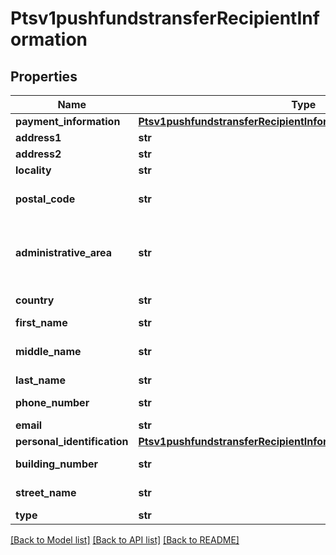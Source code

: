 # Ptsv1pushfundstransferRecipientInformation

## Properties
Name | Type | Description | Notes
------------ | ------------- | ------------- | -------------
**payment_information** | [**Ptsv1pushfundstransferRecipientInformationPaymentInformation**](Ptsv1pushfundstransferRecipientInformationPaymentInformation.md) |  | [optional] 
**address1** | **str** | First line of the recipient&#39;s address. Required for card payments  | [optional] 
**address2** | **str** | Second line of the recipient&#39;s address  | [optional] 
**locality** | **str** | Recipient city.  | [optional] 
**postal_code** | **str** | Recipient postal code.   For USA, this must be a valid value of 5 digits or 5 digits hyphen 4 digits, for example &#39;63368&#39;, &#39;63368-5555&#39;. For other regions, this can be alphanumeric, length 1-10.  Mandatory for card payments.  | [optional] 
**administrative_area** | **str** | The recipient&#39;s province, state or territory. Conditional, required if recipient&#39;s country is USA or CAN. Must be an ISO 3166-2 uppercase alpha 2 or 3 character country subdivision code. For example, Missouri is MO.  See https://developer.cybersource.com/library/documentation/sbc/quickref/states_and_provinces.pdf  Required for card payments.  | [optional] 
**country** | **str** | Recipient country code. Use the ISO Standard Alpha Country Codes.  https://developer.cybersource.com/library/documentation/sbc/quickref/countries_alpha_list.pdf  | [optional] 
**first_name** | **str** | First name of recipient.  | [optional] 
**middle_name** | **str** | Sender&#39;s middle name. This field is a passthrough, which means that CyberSource does not verify the value or modify it in any way before sending it to the processor. If the field is not required for the transaction, CyberSource does not forward it to the processor.  | [optional] 
**last_name** | **str** | Last name of recipient.  | [optional] 
**phone_number** | **str** | Customer&#39;s phone number.  It is recommended that you include the country code when the order is from outside the U.S.  | [optional] 
**email** | **str** | Customer&#39;s email address, including the full domain name.  | [optional] 
**personal_identification** | [**Ptsv1pushfundstransferRecipientInformationPersonalIdentification**](Ptsv1pushfundstransferRecipientInformationPersonalIdentification.md) |  | [optional] 
**building_number** | **str** | Building number in the street address.  For example, if the street address is: Rua da Quitanda 187 then the building number is 187.  Applicable to domestic Colombia transactions only.  | [optional] 
**street_name** | **str** | This field contains the street name of the recipient&#39;s address.  Applicable to domestic Colombia transactions only.  | [optional] 
**type** | **str** | &#x60;B&#x60; for Business or &#x60;I&#x60; for individual.  | [optional] 

[[Back to Model list]](../README.md#documentation-for-models) [[Back to API list]](../README.md#documentation-for-api-endpoints) [[Back to README]](../README.md)


